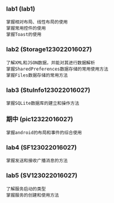 ### lab1 (lab1)

    掌握相对布局、线性布局的使用
    掌握常用控件的使用
    掌握Toast的使用

### lab2 (Storage123022016027)

    了解XML和JSON数据，并能对其进行数据解析
    掌握SharedPreferences数据存储的常用使用方法
    掌握Files数据存储的常用方法

### lab3 (StuInfo123022016027)

    掌握SQLite数据库的建立和操作方法

### 期中 (pic12322016027)

    掌握android的布局和事件的综合使用

### lab4 (SF123022016027)

    掌握发送和接收广播消息的方法

### lab5 (SV123022016027)

    了解服务启动的类型
    掌握服务的创建和使用方法
